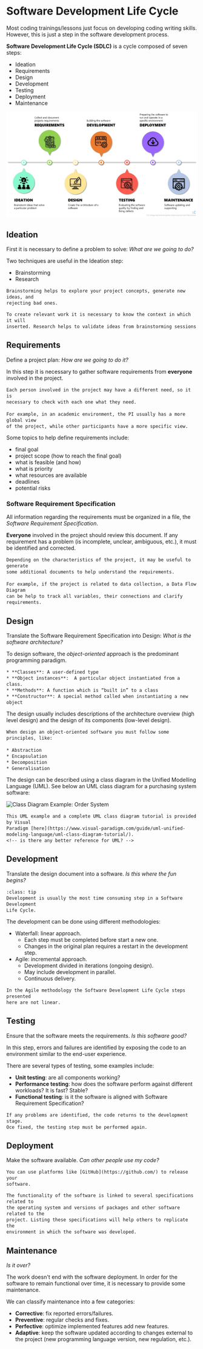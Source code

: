 # Software Development Life Cycle

Most coding trainings/lessons just focus on developing coding writing skills.
However, this is just a step in the software development process.

**Software Development Life Cycle (SDLC)** is a cycle composed of seven steps:

* Ideation
* Requirements
* Design
* Development
* Testing
* Deployment
* Maintenance

![Project Lifecycle chart](../assets/img/software-lifecicle.jpg)

## Ideation

First it is necessary to define a problem to solve: *What are we going to do?*

Two techniques are useful in the Ideation step:

* Brainstorming
* Research

```{admonition} Brainstorming
Brainstorming helps to explore your project concepts, generate new ideas, and 
rejecting bad ones.
```

```{admonition} Research
To create relevant work it is necessary to know the context in which it will
inserted. Research helps to validate ideas from brainstorming sessions
```

## Requirements

Define a project plan: *How are we going to do it?*

In this step it is necessary to gather software requirements from **everyone**
involved in the project.

```{warning}
Each person involved in the project may have a different need, so it is
necessary to check with each one what they need. 

For example, in an academic environment, the PI usually has a more global view
of the project, while other participants have a more specific view.
```

Some topics to help define requirements include:

* final goal
* project scope (how to reach the final goal)
* what is feasible (and how)
* what is priority
* what resources are available
* deadlines
* potential risks

### Software Requirement Specification

All information regarding the requirements must be organized in a file, the
*Software Requirement Specification*.

**Everyone** involved in the project should review this document.
If any requirement has a problem (is incomplete, unclear, ambiguous, etc.), it
must be identified and corrected.

```{tip}
Depending on the characteristics of the project, it may be useful to generate
some additional documents to help understand the requirements.

For example, if the project is related to data collection, a Data Flow Diagram
can be help to track all variables, their connections and clarify requirements.
```

## Design

Translate the Software Requirement Specification into Design: *What is the
software architecture?*

To design software, the *object-oriented* approach is the predominant
programming paradigm.

```{admonition} Object-oriented components
* **Classes**: A user-defined type
* **Object instances**:  A particular object instantiated from a class.
* **Methods**: A function which is “built in” to a class
* **Constructor**: A special method called when instantiating a new object
```

The design usually includes descriptions of the architecture overview (high
level design) and the design of its components (low-level design).

```{tip}
When design an object-oriented software you must follow some principles, like:

* Abstraction
* Encapsulation
* Decomposition
* Generalisation
```

The design can be described using a class diagram in the Unified Modelling
Language (UML). See below an UML class diagram for a purchasing system software:

![Class Diagram Example: Order System](https://cdn-images.visual-paradigm.com/guide/uml/uml-class-diagram-tutorial/17-class-diagram-example-order-system.png)

```{seealso}
This UML example and a complete UML class diagram tutorial is provided by Visual
Paradigm [here](https://www.visual-paradigm.com/guide/uml-unified-modeling-language/uml-class-diagram-tutorial/).
<!-- is there any better reference for UML? -->
```

## Development

Translate the design document into a software. *Is this where the fun begins?*

```{admonition} Take your time!
:class: tip
Development is usually the most time consuming step in a Software Development
Life Cycle.
```

The development can be done using different methodologies:

* Waterfall: linear approach.
  * Each step must be completed before start a new one.
  * Changes in the original plan requires a restart in the development step.
* Agile: incremental approach.
  * Development divided in iterations (ongoing design).
  * May include development in parallel.
  * Continuous delivery.

```{note}
In the Agile methodology the Software Development Life Cycle steps presented 
here are not linear.
```

## Testing

Ensure that the software meets the requirements. *Is this software good?*

In this step, errors and failures are identified by exposing the code to an
environment similar to the end-user experience.

There are several types of testing, some examples include:

* **Unit testing**: are all components working?
* **Performance testing**: how does the software perform against different
workloads? It is fast? Stable?
* **Functional testing**: is it the software is aligned with Software
Requirement Specification?

```{note}
If any problems are identified, the code returns to the development stage.
Oce fixed, the testing step must be performed again.
```

## Deployment

Make the software available. *Can other people use my code?*

```{tip}
You can use platforms like [GitHub](https://github.com/) to release your
software.
```

```{warning}
The functionality of the software is linked to several specifications related to
the operating system and versions of packages and other software related to the
project. Listing these specifications will help others to replicate the
environment in which the software was developed.
```

## Maintenance

*Is it over?*

The work doesn't end with the software deployment. In order for the software to
remain functional over time, it is necessary to provide some maintenance.

We can classify maintenance into a few categories:

* **Corrective**: fix reported errors/failures.
* **Preventive**: regular checks and fixes.
* **Perfective**: optimize implemented features add new features.
* **Adaptive**: keep the software updated according to changes external to the
project (new programming language version, new regulation, etc.).
